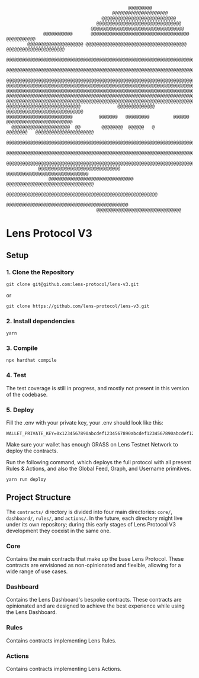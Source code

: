 ```
                                              @@@@@@@@@
                                        @@@@@@@@@@@@@@@@@@@@@
                                    @@@@@@@@@@@@@@@@@@@@@@@@@@@@
                                  @@@@@@@@@@@@@@@@@@@@@@@@@@@@@@@@
                                @@@@@@@@@@@@@@@@@@@@@@@@@@@@@@@@@@@
              @@@@@@@@@@@       @@@@@@@@@@@@@@@@@@@@@@@@@@@@@@@@@@@@@      @@@@@@@@@@@
        @@@@@@@@@@@@@@@@@@@@@ @@@@@@@@@@@@@@@@@@@@@@@@@@@@@@@@@@@@@@ @@@@@@@@@@@@@@@@@@@@@@
      @@@@@@@@@@@@@@@@@@@@@@@@@@@@@@@@@@@@@@@@@@@@@@@@@@@@@@@@@@@@@@@@@@@@@@@@@@@@@@@@@@@@@@@@
    @@@@@@@@@@@@@@@@@@@@@@@@@@@@@@@@@@@@@@@@@@@@@@@@@@@@@@@@@@@@@@@@@@@@@@@@@@@@@@@@@@@@@@@@@@@@@
  @@@@@@@@@@@@@@@@@@@@@@@@@@@@@@@@@@@@@@@@@@@@@@@@@@@@@@@@@@@@@@@@@@@@@@@@@@@@@@@@@@@@@@@@@@@@@@@@
@@@@@@@@@@@@@@@@@@@@@@@@@@@@@@@@@@@@@@@@@@@@@@@@@@@@@@@@@@@@@@@@@@@@@@@@@@@@@@@@@@@@@@@@@@@@@@@@@@@
@@@@@@@@@@@@@@@@@@@@@@@@@@@@@@@@@@@@@@@@@@@@@@@@@@@@@@@@@@@@@@@@@@@@@@@@@@@@@@@@@@@@@@@@@@@@@@@@@@@@
@@@@@@@@@@@@@@@@@@@@@@@@@@@@@@@@@@@@@@@@@@@@@@@@@@@@@@@@@@@@@@@@@@@@@@@@@@@@@@@@@@@@@@@@@@@@@@@@@@@@
@@@@@@@@@@@@@@@@@@@@@@@@@@@@@@@@@@@@@@@@@@@@@@@@@@@@@@@@@@@@@@@@@@@@@@@@@@@@@@@@@@@@@@@@@@@@@@@@@@@@
@@@@@@@@@@@@@@@@@@@@@@@@@@@@              @@@@@@@@@@@@@@              @@@@@@@@@@@@@@@@@@@@@@@@@@@@@
@@@@@@@@@@@@@@@@@@@@@@@@@          @@@@@@@   @@@@@@@@@         @@@@@@    @@@@@@@@@@@@@@@@@@@@@@@@@
  @@@@@@@@@@@@@@@@@@@@@@  @@        @@@@@@@@  @@@@@@   @       @@@@@@@@   @@@@@@@@@@@@@@@@@@@@@@
    @@@@@@@@@@@@@@@@@@@@@@@@@@@@@@@@@@@@@@@@@@@@@@@@@@@@@@@@@@@@@@@@@@@@@@@@@@@@@@@@@@@@@@@@@@@
      @@@@@@@@@@@@@@@@@@@@@@@@@@@@@@@@@@@@@@@@@@@@@@@@@@@@@@@@@@@@@@@@@@@@@@@@@@@@@@@@@@@@@@
          @@@@@@@@@@@@@@@@@@@@@@@@@@@@@@@@@@@@@@@@@@@@@@@@@@@@@@@@@@@@@@@@@@@@@@@@@@@@@@@@
            @@@@@@@@@@@@@@@@@@@@@@@@@@@@@@@            @@@@@@@@@@@@@@@@@@@@@@@@@@@@@@@
                @@@@@@@@@@@@@@@@@@@@@@@@@@@@@@@@  @@@@@@@@@@@@@@@@@@@@@@@@@@@@@@@@@
                      @@@@@@@@@@@@@@@@@@@@@@@@@@@@@@@@@@@@@@@@@@@@@@@@@@@@@@@@@
                          @@@@@@@@@@@@@@@@@@@@@@@@@@@@@@@@@@@@@@@@@@@@@@
                                  @@@@@@@@@@@@@@@@@@@@@@@@@@@@@@@@
```

# Lens Protocol V3

## Setup

### 1. Clone the Repository

```
git clone git@github.com:lens-protocol/lens-v3.git
```

or

```
git clone https://github.com/lens-protocol/lens-v3.git
```

### 2. Install dependencies

```
yarn
```

### 3. Compile

```
npx hardhat compile
```

### 4. Test

The test coverage is still in progress, and mostly not present in this version of the codebase.

### 5. Deploy

Fill the .env with your private key, your .env should look like this:

```
WALLET_PRIVATE_KEY=0x1234567890abcdef1234567890abcdef1234567890abcdef1234567890abcdef
```

Make sure your wallet has enough GRASS on Lens Testnet Network to deploy the contracts.

Run the following command, which deploys the full protocol with all present Rules & Actions, and also the Global Feed, Graph, and Username primitives.

```
yarn run deploy
```

## Project Structure

The `contracts/` directory is divided into four main directories: `core/`, `dashboard/`, `rules/`, and `actions/`. In the future, each directory might live under its own repository; during this early stages of Lens Protocol V3 development they coexist in the same one.

### Core

Contains the main contracts that make up the base Lens Protocol. These contracts are envisioned as non-opinionated and flexible, allowing for a wide range of use cases.

### Dashboard

Contains the Lens Dashboard's bespoke contracts. These contracts are opinionated and are designed to achieve the best experience while using the Lens Dashboard.

### Rules

Contains contracts implementing Lens Rules.

### Actions

Contains contracts implementing Lens Actions.
